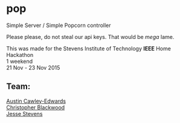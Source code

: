# pop
Simple Server / Simple Popcorn controller

Please please, do not steal our api keys. That would be _mega_ lame.

This was made for the Stevens Institute of Technology **IEEE** Home Hackathon  
1 weekend  
21 Nov - 23 Nov 2015

## Team:  
[Austin Cawley-Edwards](https://github.com/austincawley)  
[Christopher Blackwood](https://github.com/cblackwo)  
[Jesse Stevens](https://github.com/jessedusty)  
